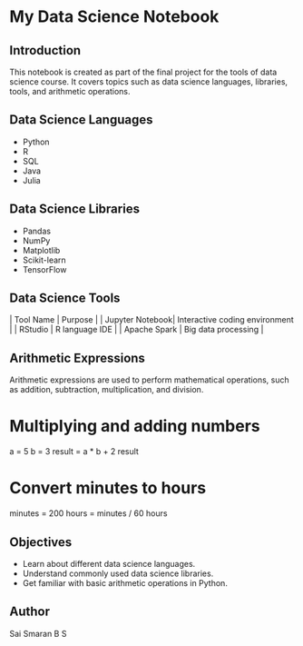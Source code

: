 # My Data Science Notebook
## Introduction
This notebook is created as part of the final project for the tools of data science course. 
It covers topics such as data science languages, libraries, tools, and arithmetic operations.
## Data Science Languages
- Python
- R
- SQL
- Java
- Julia
## Data Science Libraries
- Pandas
- NumPy
- Matplotlib
- Scikit-learn
- TensorFlow
## Data Science Tools
| Tool Name       | Purpose                        |
| Jupyter Notebook| Interactive coding environment |
| RStudio         | R language IDE                 |
| Apache Spark    | Big data processing            |
## Arithmetic Expressions
Arithmetic expressions are used to perform mathematical operations, such as addition, subtraction, multiplication, and division.
# Multiplying and adding numbers
a = 5
b = 3
result = a * b + 2
result
# Convert minutes to hours
minutes = 200
hours = minutes / 60
hours
## Objectives
- Learn about different data science languages.
- Understand commonly used data science libraries.
- Get familiar with basic arithmetic operations in Python.
## Author
Sai Smaran B S
